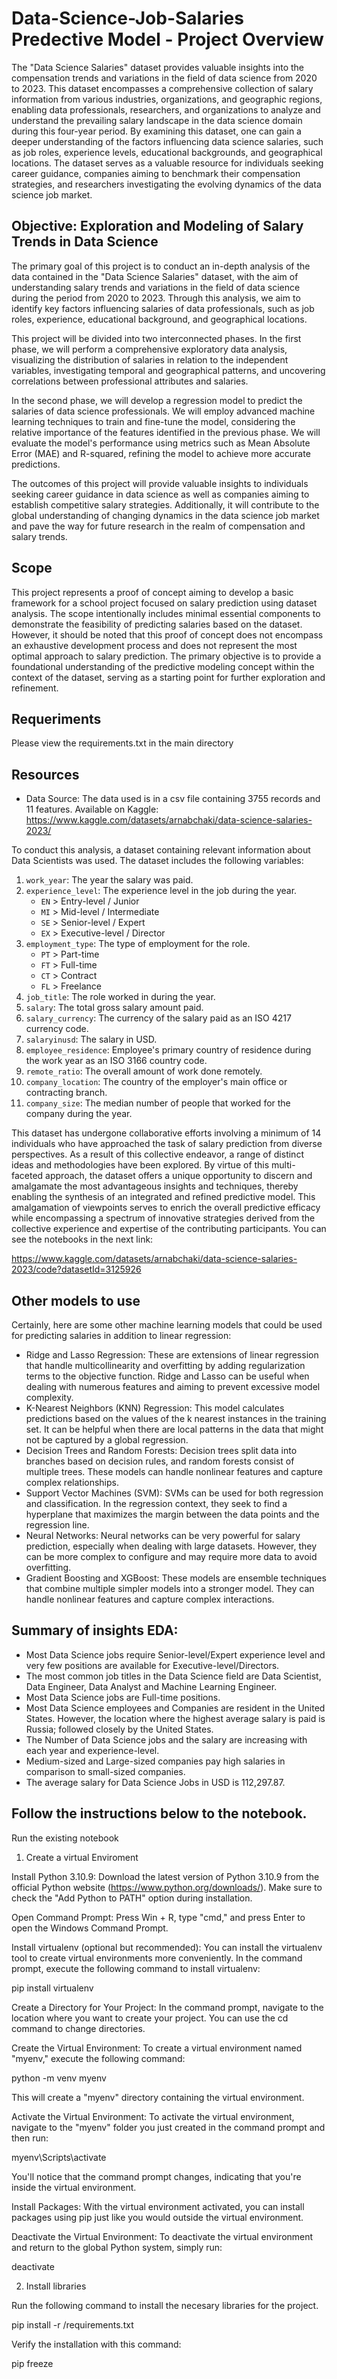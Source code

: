 # Data-Science-Job-Salaries Predective Model - Project Overview

The "Data Science Salaries" dataset provides valuable insights into the compensation trends and variations in the field of data science from 2020 to 2023. This dataset encompasses a comprehensive collection of salary information from various industries, organizations, and geographic regions, enabling data professionals, researchers, and organizations to analyze and understand the prevailing salary landscape in the data science domain during this four-year period. By examining this dataset, one can gain a deeper understanding of the factors influencing data science salaries, such as job roles, experience levels, educational backgrounds, and geographical locations. The dataset serves as a valuable resource for individuals seeking career guidance, companies aiming to benchmark their compensation strategies, and researchers investigating the evolving dynamics of the data science job market.

## Objective: Exploration and Modeling of Salary Trends in Data Science

The primary goal of this project is to conduct an in-depth analysis of the data contained in the "Data Science Salaries" dataset, with the aim of understanding salary trends and variations in the field of data science during the period from 2020 to 2023. Through this analysis, we aim to identify key factors influencing salaries of data professionals, such as job roles, experience, educational background, and geographical locations.

This project will be divided into two interconnected phases. In the first phase, we will perform a comprehensive exploratory data analysis, visualizing the distribution of salaries in relation to the independent variables, investigating temporal and geographical patterns, and uncovering correlations between professional attributes and salaries.

In the second phase, we will develop a regression model to predict the salaries of data science professionals. We will employ advanced machine learning techniques to train and fine-tune the model, considering the relative importance of the features identified in the previous phase. We will evaluate the model's performance using metrics such as Mean Absolute Error (MAE) and R-squared, refining the model to achieve more accurate predictions.

The outcomes of this project will provide valuable insights to individuals seeking career guidance in data science as well as companies aiming to establish competitive salary strategies. Additionally, it will contribute to the global understanding of changing dynamics in the data science job market and pave the way for future research in the realm of compensation and salary trends.

## Scope
This project represents a proof of concept aiming to develop a basic framework for a school project focused on salary prediction using dataset analysis. The scope intentionally includes minimal essential components to demonstrate the feasibility of predicting salaries based on the dataset. However, it should be noted that this proof of concept does not encompass an exhaustive development process and does not represent the most optimal approach to salary prediction. The primary objective is to provide a foundational understanding of the predictive modeling concept within the context of the dataset, serving as a starting point for further exploration and refinement.

## Requeriments
Please view the requirements.txt in the main directory


## Resources
* Data Source: The data used is in a csv file containing 3755 records and 11 features. 
  Available on Kaggle: https://www.kaggle.com/datasets/arnabchaki/data-science-salaries-2023/

To conduct this analysis, a dataset containing relevant information about Data Scientists was used. The dataset includes the following variables:

1. `work_year`: The year the salary was paid.
2. `experience_level`: The experience level in the job during the year.
    - `EN` > Entry-level / Junior
    - `MI` > Mid-level / Intermediate
    - `SE` > Senior-level / Expert
    - `EX` > Executive-level / Director
3. `employment_type`: The type of employment for the role.
    - `PT` > Part-time
    - `FT` > Full-time
    - `CT` > Contract
    - `FL` > Freelance
4. `job_title`: The role worked in during the year.
5. `salary`: The total gross salary amount paid.
6. `salary_currency`: The currency of the salary paid as an ISO 4217 currency code.
7. `salaryinusd`: The salary in USD.
8. `employee_residence`: Employee's primary country of residence during the work year as an ISO 3166 country code.
9. `remote_ratio`: The overall amount of work done remotely.
10. `company_location`: The country of the employer's main office or contracting branch.
11. `company_size`: The median number of people that worked for the company during the year.

This dataset has undergone collaborative efforts involving a minimum of 14 individuals who have approached the task of salary prediction from diverse perspectives. As a result of this collective endeavor, a range of distinct ideas and methodologies have been explored. By virtue of this multi-faceted approach, the dataset offers a unique opportunity to discern and amalgamate the most advantageous insights and techniques, thereby enabling the synthesis of an integrated and refined predictive model. This amalgamation of viewpoints serves to enrich the overall predictive efficacy while encompassing a spectrum of innovative strategies derived from the collective experience and expertise of the contributing participants.
You can see the notebooks in the next link:

https://www.kaggle.com/datasets/arnabchaki/data-science-salaries-2023/code?datasetId=3125926


## Other models to use
Certainly, here are some other machine learning models that could be used for predicting salaries in addition to linear regression:

* Ridge and Lasso Regression: These are extensions of linear regression that handle multicollinearity and overfitting by adding regularization terms to the objective function. Ridge and Lasso can be useful when dealing with numerous features and aiming to prevent excessive model complexity.
* K-Nearest Neighbors (KNN) Regression: This model calculates predictions based on the values of the k nearest instances in the training set. It can be helpful when there are local patterns in the data that might not be captured by a global regression.
* Decision Trees and Random Forests: Decision trees split data into branches based on decision rules, and random forests consist of multiple trees. These models can handle nonlinear features and capture complex relationships.
* Support Vector Machines (SVM): SVMs can be used for both regression and classification. In the regression context, they seek to find a hyperplane that maximizes the margin between the data points and the regression line.
* Neural Networks: Neural networks can be very powerful for salary prediction, especially when dealing with large datasets. However, they can be more complex to configure and may require more data to avoid overfitting.
* Gradient Boosting and XGBoost: These models are ensemble techniques that combine multiple simpler models into a stronger model. They can handle nonlinear features and capture complex interactions.

## Summary of insights EDA:
* Most Data Science jobs require Senior-level/Expert experience level and very few positions are available for Executive-level/Directors.
* The most common job titles in the Data Science field are Data Scientist, Data Engineer, Data Analyst and Machine Learning Engineer.
* Most Data Science jobs are Full-time positions.
* Most Data Science employees and Companies are resident in the United States. However, the location where the highest average salary is paid is Russia; followed closely by the United States.
* The Number of Data Science jobs and the salary are increasing with each year and experience-level.
* Medium-sized and Large-sized companies pay high salaries in comparison to small-sized companies.
* The average salary for Data Science Jobs in USD is 112,297.87.


## Follow the instructions below to the notebook.

Run the existing notebook

1. Create a virtual Enviroment 

Install Python 3.10.9:
Download the latest version of Python 3.10.9 from the official Python website (https://www.python.org/downloads/). Make sure to check the "Add Python to PATH" option during installation.

Open Command Prompt:
Press Win + R, type "cmd," and press Enter to open the Windows Command Prompt.

Install virtualenv (optional but recommended):
You can install the virtualenv tool to create virtual environments more conveniently. In the command prompt, execute the following command to install virtualenv:

pip install virtualenv

Create a Directory for Your Project:
In the command prompt, navigate to the location where you want to create your project. You can use the cd command to change directories.

Create the Virtual Environment:
To create a virtual environment named "myenv," execute the following command:

python -m venv myenv

This will create a "myenv" directory containing the virtual environment.

Activate the Virtual Environment:
To activate the virtual environment, navigate to the "myenv" folder you just created in the command prompt and then run:

myenv\Scripts\activate

You'll notice that the command prompt changes, indicating that you're inside the virtual environment.

Install Packages:
With the virtual environment activated, you can install packages using pip just like you would outside the virtual environment.

Deactivate the Virtual Environment:
To deactivate the virtual environment and return to the global Python system, simply run:

deactivate

2. Install libraries

Run the following command to install the necesary libraries for the project.

pip install -r /requirements.txt

Verify the installation with this command:

pip freeze
   
